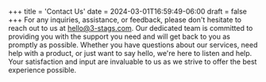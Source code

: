 +++
title = 'Contact Us'
date = 2024-03-01T16:59:49-06:00
draft = false
+++
For any inquiries, assistance, or feedback, please don't hesitate to reach out to us at <hello@3-stags.com>. Our dedicated team is committed to providing you with the support you need and will get back to you as promptly as possible. Whether you have questions about our services, need help with a product, or just want to say hello, we're here to listen and help. Your satisfaction and input are invaluable to us as we strive to offer the best experience possible.
